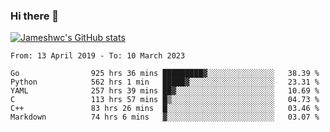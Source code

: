 ### Hi there 👋

[![Jameshwc's GitHub stats](https://github-readme-stats.vercel.app/api?username=jameshwc)](https://github.com/anuraghazra/github-readme-stats)

<!--START_SECTION:waka-->

```text
From: 13 April 2019 - To: 10 March 2023

Go                925 hrs 36 mins █████████▓░░░░░░░░░░░░░░░   38.39 %
Python            562 hrs 1 min   █████▓░░░░░░░░░░░░░░░░░░░   23.31 %
YAML              257 hrs 39 mins ██▓░░░░░░░░░░░░░░░░░░░░░░   10.69 %
C                 113 hrs 57 mins █▒░░░░░░░░░░░░░░░░░░░░░░░   04.73 %
C++               83 hrs 26 mins  █░░░░░░░░░░░░░░░░░░░░░░░░   03.46 %
Markdown          74 hrs 6 mins   ▓░░░░░░░░░░░░░░░░░░░░░░░░   03.07 %
```

<!--END_SECTION:waka-->